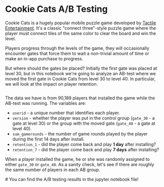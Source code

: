 # Cookie Cats A/B Testing
Cookie Cats</a> is a hugely popular mobile puzzle game developed by <a href="http://tactile.dk">Tactile Entertainment</a>. It's a classic "connect three"-style puzzle game where the player must connect tiles of the same color to clear the board and win the level.

Players progress through the levels of the game, they will occasionally encounter gates that force them to wait a non-trivial amount of time or make an in-app purchase to progress.

But where should the gates be placed? Initially the first gate was placed at level 30, but in this notebook we're going to analyze an AB-test where we moved the first gate in Cookie Cats from level 30 to level 40. In particular, we will look at the impact on player retention.
<p><img src="https://assets.datacamp.com/production/project_184/img/cc_gates.png" alt></p>  
<p>The data we have is from 90,189 players that installed the game while the AB-test was running. The variables are:</p>
<ul>
<li><code>userid</code> - a unique number that identifies each player.</li>
<li><code>version</code> - whether the player was put in the control group (<code>gate_30</code> - a gate at level 30) or the group with the moved gate (<code>gate_40</code> - a gate at level 40).</li>
<li><code>sum_gamerounds</code> - the number of game rounds played by the player during the first 14 days after install.</li>
<li><code>retention_1</code> - did the player come back and play <strong>1 day</strong> after installing?</li>
<li><code>retention_7</code> - did the player come back and play <strong>7 days</strong> after installing?</li>
</ul>
<p>When a player installed the game, he or she was randomly assigned to either <code>gate_30</code> or <code>gate_40</code>. As a sanity check, let's see if there are roughly the same number of players in each AB group. </p>  
# You can find the A/B testing results in the jupyter notebook file!
